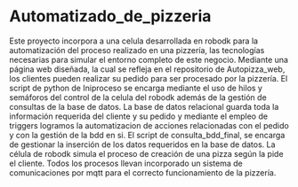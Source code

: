 # Automatizado_de_pizzeria
Este proyecto incorpora a una celula desarrollada en robodk para la automatización del proceso realizado en una pizzería, las tecnologías necesarias para simular el entorno completo de este negocio.
Mediante una página web diseñada, la cual se refleja en el repositorio de Autopizza_web, los clientes pueden realizar su pedido para ser procesado  por la pizzería.
El script de python de Iniproceso se encarga mediante el uso de hilos y semáforos del control de la celula del robodk además de la gestión de consultas de la base de datos.
La base de datos relacional guarda toda la información requerida del cliente y su pedido y mediante el empleo de triggers logramos la automatizacion de acciones relacionadas con el pedido y con la gestión de la bdd en si.
El script de consulta_bdd_final, se encarga de gestionar la inserción de los datos requeridos en la base de datos.
La célula de robodk simula el proceso de creación de una pizza según la pide el cliente.
Todos los procesos llevan incorporado un sistema de comunicaciones por mqtt para el correcto funcionamiento de la pizzería.
